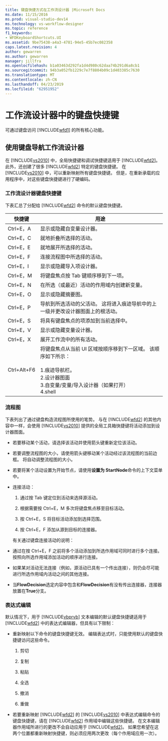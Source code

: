 ```yaml
---
title: 键盘快捷方式在工作流设计器 |Microsoft Docs
ms.date: 11/15/2016
ms.prod: visual-studio-dev14
ms.technology: vs-workflow-designer
ms.topic: reference
f1_keywords:
- WFDKeyboardShortcuts.UI
ms.assetid: 9be75438-a4a3-4781-94e5-45b7ec082358
caps.latest.revision: 4
author: gewarren
ms.author: gewarren
manager: jillfra
ms.openlocfilehash: b1a03463d292fa1d4d980c62daa74b291d6a8cb1
ms.sourcegitcommit: 94b3a052fb1229c7e7f8804b09c1d403385c7630
ms.translationtype: MT
ms.contentlocale: zh-CN
ms.lasthandoff: 04/23/2019
ms.locfileid: "62951952"
---
```

# <a name="keyboard-shortcuts-in-the-workflow-designer"></a>工作流设计器中的键盘快捷键
可通过键盘访问 [!INCLUDE[wfd1](../includes/wfd1-md.md)] 的所有核心功能。  
  
## <a name="navigating-the-workflow-designer-using-the-keyboard"></a>使用键盘导航工作流设计器  
 在 [!INCLUDE[vs2010](../includes/vs2010-md.md)] 中，全局快捷键和调试快捷键适用于 [!INCLUDE[wfd2](../includes/wfd2-md.md)]。 此外，还创建了很多 [!INCLUDE[wfd2](../includes/wfd2-md.md)] 特定的键盘快捷键。 在 [!INCLUDE[vs2010](../includes/vs2010-md.md)] 中，可以重新映射所有键盘快捷键。 但是，在重新承载的应用程序中，对这些键盘快捷键进行了硬编码。  
  
### <a name="workflow-designer-keyboard-shortcuts"></a>工作流设计器键盘快捷键  
 下表汇总了分配给 [!INCLUDE[wfd2](../includes/wfd2-md.md)] 命令的默认键盘快捷键。  
  
|快捷键|用途|  
|--------------|-------------|  
|Ctrl+E，A|显示或隐藏自变量设计器。|  
|Ctrl+E，C|就地折叠所选择的活动。|  
|Ctrl+E，E|就地展开所选择的活动。|  
|Ctrl+E，F|连接流程图中所选择的活动。|  
|Ctrl+E，I|显示或隐藏导入项设计器。|  
|Ctrl+E，M|将键盘焦点按 Tab 键顺序移到下一项。|  
|Ctrl+E，N|在所选（或最近）活动的作用域内创建新变量。|  
|Ctrl+E，O|显示或隐藏摘要图。|  
|Ctrl+E，P|导航到所选活动的父活动。 这将进入痕迹导航中的上一级并更改设计器图面上的根活动。|  
|Ctrl+E，S|将具有键盘焦点的项添加到当前选择中。|  
|Ctrl+E，V|显示或隐藏变量设计器。|  
|Ctrl+E，X|展开工作流中的所有活动。|  
|Ctrl+Alt+F6|将键盘焦点从当前 UI 区域按顺序移到下一区域。 该顺序如下所示：<br /><br /> 1.痕迹导航栏。<br />2.设计器图面<br />3.自变量/变量/导入设计器（如果打开）<br />4.shell|  
  
### <a name="flowchart"></a>流程图  
 下表列出了通过键盘构造流程图所使用的笔势。 与在 [!INCLUDE[wfd2](../includes/wfd2-md.md)] 的其他内容中一样，会使用 [!INCLUDE[vs2010](../includes/vs2010-md.md)] 提供的全局工具箱快捷键将活动添加到设计器图面。  
  
- 若要移动某个活动，请选择该活动并使用箭头键重新定位该活动。  
  
- 若要调整流程图的大小，请使用箭头键移动某个活动经过该流程图的当前边框。 将自动调整流程图的大小。  
  
- 若要将某个活动设置为开始节点，请使用**设置为 StartNode**命令的上下文菜单中。  
  
- 连接活动：  
  
  1. 通过按 Tab 键定位到活动来选择源活动。  
  
  2. 根据需要按 Ctrl+E，M 多次将键盘焦点移至目标活动。  
  
  3. 按 Ctrl+E，S 将目标活动添加到选择范围。  
  
  4. 按 Ctrl+E，F 添加从源到目标的连接器。  
  
  有关通过键盘连接活动的说明：  
  
- 通过在按 Ctrl+E，F 之前将多个活动添加到所选作用域可同时进行多个连接。按照向所选作用域添加活动的顺序进行连接。  
  
- 如果某对活动无法连接（例如，源活动已具有一个传出连接），则仍会尽可能进行所选作用域内活动之间的其他连接。  
  
- 当**FlowDecision**选定内容中包含和**FlowDecision**有没有传出连接器，连接器放置在**True**分支。  
  
### <a name="expression-editing"></a>表达式编辑  
 默认情况下，用于 [!INCLUDE[vbprvb](../includes/vbprvb-md.md)] 文本编辑的默认键盘快捷键适用于 [!INCLUDE[wfd2](../includes/wfd2-md.md)] 中的表达式编辑器，但具有以下限制：  
  
- 重新映射以下命令的键盘快捷键无效。 编辑表达式时，只能使用默认的键盘快捷键访问这些命令。  
  
    1. 剪切  
  
    2. 复制  
  
    3. 粘贴  
  
    4. 全选  
  
    5. 撤消  
  
    6. 重做  
  
- 若要重新映射 [!INCLUDE[wfd2](../includes/wfd2-md.md)] 的 [!INCLUDE[vs2010](../includes/vs2010-md.md)] 中表达式编辑命令的键盘快捷键，请在 [!INCLUDE[wfd2](../includes/wfd2-md.md)] 作用域中编辑这些快捷键。 在文本编辑器作用域所进行的更改不会自动应用于 [!INCLUDE[wfd2](../includes/wfd2-md.md)]。 如果您希望在这两个位置都重新映射快捷键，则必须应用两次更改（每个作用域应用一次）。